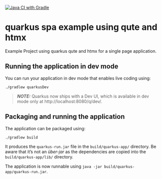 [![Java CI with Gradle](https://github.com/drmaniac/quarkus-qute-spa-example/actions/workflows/build.yml/badge.svg)](https://github.com/drmaniac/quarkus-qute-spa-example/actions/workflows/build.yml)

# quarkus spa example using qute and htmx

Example Project using quarkus qute and htmx for a single page application.

## Running the application in dev mode

You can run your application in dev mode that enables live coding using:
```shell script
./gradlew quarkusDev
```

> **_NOTE:_**  Quarkus now ships with a Dev UI, which is available in dev mode only at http://localhost:8080/q/dev/.

## Packaging and running the application

The application can be packaged using:
```shell script
./gradlew build
```
It produces the `quarkus-run.jar` file in the `build/quarkus-app/` directory.
Be aware that it’s not an _über-jar_ as the dependencies are copied into the `build/quarkus-app/lib/` directory.

The application is now runnable using `java -jar build/quarkus-app/quarkus-run.jar`.
